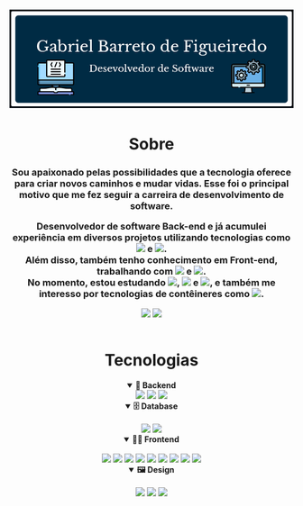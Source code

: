 <div align="center"> 
  <h1>
   <img src="./src/img/github-hello.png" />
  </h1>
 </div>
 
 <div align="center">
   <h1>Sobre</h1>
   <h3>
     Sou apaixonado pelas possibilidades que a tecnologia oferece para criar novos caminhos e mudar vidas. Esse foi o principal motivo que me fez seguir a carreira de desenvolvimento de software.

Desenvolvedor de software Back-end e já acumulei experiência em diversos projetos utilizando tecnologias como <img src="https://img.shields.io/badge/Node.js-339933.svg?style=for-the-badge&logo=nodedotjs&logoColor=white" /> e <img src="https://img.shields.io/badge/JavaScript-F7DF1E.svg?style=for-the-badge&logo=JavaScript&logoColor=black" />.
<br>
Além disso, também tenho conhecimento em Front-end, trabalhando com <img src="https://img.shields.io/badge/React-61DAFB.svg?style=for-the-badge&logo=React&logoColor=black" /> e <img src="https://img.shields.io/badge/TypeScript-3178C6.svg?style=for-the-badge&logo=TypeScript&logoColor=white" />. 
<br>
No momento, estou estudando <img src="https://img.shields.io/badge/vite-%23646CFF.svg?style=for-the-badge&logo=vite&logoColor=white" />, <img src="https://img.shields.io/badge/angular-%23DD0031.svg?style=for-the-badge&logo=angular&logoColor=white" /> e <img src="https://img.shields.io/badge/adonisjs-%23220052.svg?style=for-the-badge&logo=adonisjs&logoColor=white" />, e também me interesso por tecnologias de contêineres como <img src="https://img.shields.io/badge/docker-%230db7ed.svg?style=for-the-badge&logo=docker&logoColor=white" />.

</h3>
 </div>
 <div align="center"> 
  <img  height="230"  src="https://github-readme-stats.vercel.app/api?username=Cyacer&theme=prussian&show_icons=true"/>
  <img  height="230" src="https://github-readme-stats.vercel.app/api/top-langs/?username=Cyacer&theme=prussian"/>
 </div>
  <br>
  <div align="center">
    <h1>Tecnologias</h1>
    <details open>
      <summary><b>🧰 Backend</b></summary>
          <img src="https://img.shields.io/badge/JavaScript-F7DF1E.svg?style=for-the-badge&logo=JavaScript&logoColor=black" />
          <img src="https://img.shields.io/badge/Node.js-339933.svg?style=for-the-badge&logo=nodedotjs&logoColor=white" />
          <img src="https://img.shields.io/badge/TypeScript-3178C6.svg?style=for-the-badge&logo=TypeScript&logoColor=white" />
      <br>
      </details>
    <details open>
<summary><b>🗄️ Database</b></summary>
<br>
      <img src="https://img.shields.io/badge/mysql-%2300f.svg?style=for-the-badge&logo=mysql&logoColor=white">
      <img src="https://img.shields.io/badge/postgres-%23316192.svg?style=for-the-badge&logo=postgresql&logoColor=white">
      </details>
    <details open>
<summary><b>🏄‍♂️ Frontend</b></summary>
<br>
    <img src="https://img.shields.io/badge/HTML5-E34F26.svg?style=for-the-badge&logo=HTML5&logoColor=white" />
    <img src="https://img.shields.io/badge/CSS3-1572B6.svg?style=for-the-badge&logo=CSS3&logoColor=white" />
    <img src="https://img.shields.io/badge/Sass-CC6699.svg?style=for-the-badge&logo=Sass&logoColor=white" />
    <img src="https://img.shields.io/badge/JavaScript-F7DF1E.svg?style=for-the-badge&logo=JavaScript&logoColor=black" />
    <img src="https://img.shields.io/badge/styledcomponents-DB7093.svg?style=for-the-badge&logo=styled-components&logoColor=white"/>
    <img src="https://img.shields.io/badge/TypeScript-3178C6.svg?style=for-the-badge&logo=TypeScript&logoColor=white" />
    <img src="https://img.shields.io/badge/React-61DAFB.svg?style=for-the-badge&logo=React&logoColor=black" />
    <img src="https://img.shields.io/badge/Next.js-000000.svg?style=for-the-badge&logo=nextdotjs&logoColor=white" />
    <img src="https://img.shields.io/badge/WordPress-21759B.svg?style=for-the-badge&logo=WordPress&logoColor=white" />
    </details>
    
  <details open>
  <summary><b>🖼️ Design</b></summary>  
    <br>
    <img src="https://img.shields.io/badge/Figma-F24E1E.svg?style=for-the-badge&logo=Figma&logoColor=white" />
    <img src="https://img.shields.io/badge/Adobe%20XD-FF61F6.svg?style=for-the-badge&logo=Adobe-XD&logoColor=white" />
    <img src="https://img.shields.io/badge/Adobe%20Photoshop-31A8FF.svg?style=for-the-badge&logo=Adobe-Photoshop&logoColor=white" />
    </details>
  </div>

